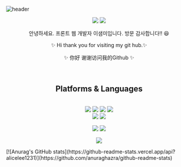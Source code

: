 
![header](https://capsule-render.vercel.app/api?type=transparent&text=Hello%20Guys!&fontAlign=50&desc=认识你很高兴&descAlignY=90&descAlign=50)


<div align=center> 
  <p>
  <a href="https://keep-trying-until-the-end.tistory.com/" target="_blank"><img src="https://img.shields.io/badge/Blog-DD0B78?style=flat-square&logo=GitHub%20Sponsors&logoColor=white"/></a>
  <a href="mailto:saemmilee1231@gmail.com" target="_blank"><img src="https://img.shields.io/badge/saemmilee1231@gmail.com-EA4335?style=flat-square&logo=Gmail&logoColor=white"/></a>
  
</p>
<p>
  안녕하세요. 프론트 웹 개발자 이샘미입니다.
  방문 감사합니다!! 😆
  
 ✨ Hi thank you for visiting my git hub.✨ <br/>
  
  ✨ 你好 谢谢访问我的Github ✨ <br/>
   <br/><br/>
</p>
 
  
  

## Platforms & Languages
<p>
  
  <br>  
      <img src="https://img.shields.io/badge/java-007396?style=for-the-badge&logo=java&logoColor=white">
      <img src="https://img.shields.io/badge/MySql-4479A1?style=for-the-badge&logo=MySql&logoColor=white">
  <img src="https://img.shields.io/badge/javascript-F7DF1E?style=for-the-badge&logo=javascript&logoColor=black"> 
    <img src="https://img.shields.io/badge/React-%2361DAFB?style=for-the-badge&logo=react&logoColor=white">


  <br>
      <img src="https://img.shields.io/badge/Node.js-339933?style=for-the-badge&logo=Node.js&logoColor=white">
         <img src="https://img.shields.io/badge/python-3776AB?style=for-the-badge&logo=python&logoColor=white"> 
  <br>
</p>

<p>
  <img src="https://img.shields.io/badge/github-181717?style=for-the-badge&logo=github&logoColor=white">
  <img src="https://img.shields.io/badge/git-F05032?style=for-the-badge&logo=git&logoColor=white">
</p>
<p>
    <img src="https://img.shields.io/badge/html5-E34F26?style=for-the-badge&logo=html5&logoColor=white"> 
</p>
</div>
</div>
<div>
  [![Anurag's GitHub stats](https://github-readme-stats.vercel.app/api?alicelee1231)](https://github.com/anuraghazra/github-readme-stats)
</div> 



